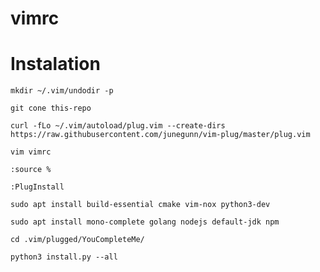 # vimrc
# Instalation
```
mkdir ~/.vim/undodir -p
```
```
git cone this-repo
```
```
curl -fLo ~/.vim/autoload/plug.vim --create-dirs  https://raw.githubusercontent.com/junegunn/vim-plug/master/plug.vim
```
```
vim vimrc
```
```
:source %
```
```
:PlugInstall
```
```
sudo apt install build-essential cmake vim-nox python3-dev
```
```
sudo apt install mono-complete golang nodejs default-jdk npm
```
```
cd .vim/plugged/YouCompleteMe/
```
```
python3 install.py --all
```
